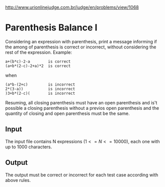 http://www.urionlinejudge.com.br/judge/en/problems/view/1068

# Parenthesis Balance I

Considering an expression with parenthesis, print a message informing if the
among of parenthesis is correct or incorrect, without considering the rest of
the expression. Example:

    a+(b*c)-2-a        is correct
    (a+b*(2-c)-2+a)*2  is correct

when

    (a*b-(2+c)         is incorrect
    2*(3-a))           is incorrect
    )3+b*(2-c)(        is incorrect

Resuming, all closing parenthesis must have an open parenthesis and is't
possible a closing parenthesis without a previos open parenthesis and the
quantity of closing and open parenthesis must be the same.

## Input

The input file contains N expressions $(1 <= N <= 10000)$, each one with up to
1000 characters.

## Output

The output must be correct or incorrect for each test case according with above
rules.
